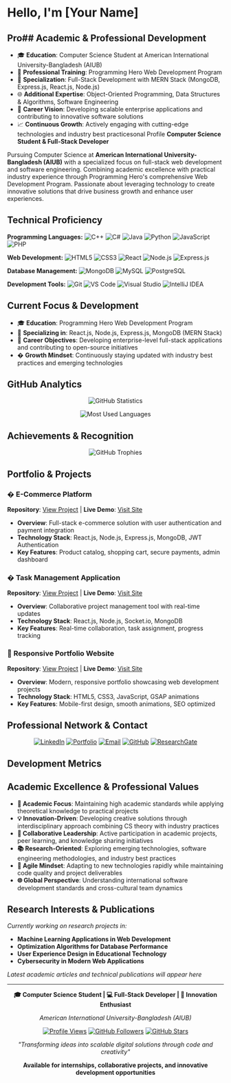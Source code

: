 # Hello, I'm [Your Name] 

## Pro## Academic & Professional Development
- 🎓 **Education**: Computer Science Student at American International University-Bangladesh (AIUB)
- 💼 **Professional Training**: Programming Hero Web Development Program
- 🔧 **Specialization**: Full-Stack Development with MERN Stack (MongoDB, Express.js, React.js, Node.js)
- 🌐 **Additional Expertise**: Object-Oriented Programming, Data Structures & Algorithms, Software Engineering
- 🎯 **Career Vision**: Developing scalable enterprise applications and contributing to innovative software solutions
- 📈 **Continuous Growth**: Actively engaging with cutting-edge technologies and industry best practicesonal Profile
**Computer Science Student & Full-Stack Developer**

Pursuing Computer Science at **American International University-Bangladesh (AIUB)** with a specialized focus on full-stack web development and software engineering. Combining academic excellence with practical industry experience through Programming Hero's comprehensive Web Development Program. Passionate about leveraging technology to create innovative solutions that drive business growth and enhance user experiences.

## Technical Proficiency

**Programming Languages:**
![C++](https://img.shields.io/badge/C++-00599C?style=for-the-badge&logo=c%2B%2B&logoColor=white)
![C#](https://img.shields.io/badge/C%23-239120?style=for-the-badge&logo=c-sharp&logoColor=white)
![Java](https://img.shields.io/badge/Java-ED8B00?style=for-the-badge&logo=openjdk&logoColor=white)
![Python](https://img.shields.io/badge/Python-3776AB?style=for-the-badge&logo=python&logoColor=white)
![JavaScript](https://img.shields.io/badge/JavaScript-F7DF1E?style=for-the-badge&logo=javascript&logoColor=black)
![PHP](https://img.shields.io/badge/PHP-777BB4?style=for-the-badge&logo=php&logoColor=white)

**Web Development:**
![HTML5](https://img.shields.io/badge/HTML5-E34F26?style=for-the-badge&logo=html5&logoColor=white)
![CSS3](https://img.shields.io/badge/CSS3-1572B6?style=for-the-badge&logo=css3&logoColor=white)
![React](https://img.shields.io/badge/React-20232A?style=for-the-badge&logo=react&logoColor=61DAFB)
![Node.js](https://img.shields.io/badge/Node.js-43853D?style=for-the-badge&logo=node.js&logoColor=white)
![Express.js](https://img.shields.io/badge/Express.js-404D59?style=for-the-badge)

**Database Management:**
![MongoDB](https://img.shields.io/badge/MongoDB-4EA94B?style=for-the-badge&logo=mongodb&logoColor=white)
![MySQL](https://img.shields.io/badge/MySQL-005C84?style=for-the-badge&logo=mysql&logoColor=white)
![PostgreSQL](https://img.shields.io/badge/PostgreSQL-316192?style=for-the-badge&logo=postgresql&logoColor=white)

**Development Tools:**
![Git](https://img.shields.io/badge/Git-F05032?style=for-the-badge&logo=git&logoColor=white)
![VS Code](https://img.shields.io/badge/VS%20Code-0078d4?style=for-the-badge&logo=visual-studio-code&logoColor=white)
![Visual Studio](https://img.shields.io/badge/Visual%20Studio-5C2D91?style=for-the-badge&logo=visual-studio&logoColor=white)
![IntelliJ IDEA](https://img.shields.io/badge/IntelliJ%20IDEA-000000?style=for-the-badge&logo=intellij-idea&logoColor=white)

## Current Focus & Development
- 🎓 **Education**: Programming Hero Web Development Program
- 🔧 **Specializing in**: React.js, Node.js, Express.js, MongoDB (MERN Stack)
- 🎯 **Career Objectives**: Developing enterprise-level full-stack applications and contributing to open-source initiatives
- � **Growth Mindset**: Continuously staying updated with industry best practices and emerging technologies

## GitHub Analytics
<div align="center">

![GitHub Statistics](https://github-readme-stats.vercel.app/api?username=yourusername&show_icons=true&theme=github_dark&hide_border=true&count_private=true)

![Most Used Languages](https://github-readme-stats.vercel.app/api/top-langs/?username=yourusername&layout=compact&theme=github_dark&hide_border=true)

</div>

## Achievements & Recognition
<div align="center">

![GitHub Trophies](https://github-profile-trophy.vercel.app/?username=yourusername&theme=darkhub&no-frame=true&no-bg=true&margin-w=4)

</div>

## Portfolio & Projects

### � **E-Commerce Platform**
**Repository**: [View Project](link-to-repo) | **Live Demo**: [Visit Site](live-demo-link)
- **Overview**: Full-stack e-commerce solution with user authentication and payment integration
- **Technology Stack**: React.js, Node.js, Express.js, MongoDB, JWT Authentication
- **Key Features**: Product catalog, shopping cart, secure payments, admin dashboard

### � **Task Management Application**
**Repository**: [View Project](link-to-repo) | **Live Demo**: [Visit Site](live-demo-link)
- **Overview**: Collaborative project management tool with real-time updates
- **Technology Stack**: React.js, Node.js, Socket.io, MongoDB
- **Key Features**: Real-time collaboration, task assignment, progress tracking

### 📱 **Responsive Portfolio Website**
**Repository**: [View Project](link-to-repo) | **Live Demo**: [Visit Site](live-demo-link)
- **Overview**: Modern, responsive portfolio showcasing web development projects
- **Technology Stack**: HTML5, CSS3, JavaScript, GSAP animations
- **Key Features**: Mobile-first design, smooth animations, SEO optimized

## Professional Network & Contact
<div align="center">

[![LinkedIn](https://img.shields.io/badge/LinkedIn-0077B5?style=for-the-badge&logo=linkedin&logoColor=white)](your-linkedin-url)
[![Portfolio](https://img.shields.io/badge/Portfolio-000000?style=for-the-badge&logo=About.me&logoColor=white)](your-portfolio-url)
[![Email](https://img.shields.io/badge/Email-D14836?style=for-the-badge&logo=gmail&logoColor=white)](mailto:your.email@gmail.com)
[![GitHub](https://img.shields.io/badge/GitHub-100000?style=for-the-badge&logo=github&logoColor=white)](https://github.com/yourusername)
[![ResearchGate](https://img.shields.io/badge/ResearchGate-00CCBB?style=for-the-badge&logo=ResearchGate&logoColor=white)](your-researchgate-url)

</div>

## Development Metrics
<!--START_SECTION:waka-->
<!--END_SECTION:waka-->

## Academic Excellence & Professional Values
- **🎯 Academic Focus**: Maintaining high academic standards while applying theoretical knowledge to practical projects
- **💡 Innovation-Driven**: Developing creative solutions through interdisciplinary approach combining CS theory with industry practices
- **🤝 Collaborative Leadership**: Active participation in academic projects, peer learning, and knowledge sharing initiatives  
- **📚 Research-Oriented**: Exploring emerging technologies, software engineering methodologies, and industry best practices
- **🔄 Agile Mindset**: Adapting to new technologies rapidly while maintaining code quality and project deliverables
- **🌐 Global Perspective**: Understanding international software development standards and cross-cultural team dynamics

## Research Interests & Publications
*Currently working on research projects in:*
- **Machine Learning Applications in Web Development**
- **Optimization Algorithms for Database Performance**
- **User Experience Design in Educational Technology**
- **Cybersecurity in Modern Web Applications**

<!-- BLOG-POST-LIST:START -->
*Latest academic articles and technical publications will appear here*
<!-- BLOG-POST-LIST:END -->

---

<div align="center">

**🎓 Computer Science Student | 💻 Full-Stack Developer | 🚀 Innovation Enthusiast**

*American International University-Bangladesh (AIUB)*

[![Profile Views](https://komarev.com/ghpvc/?username=yourusername&label=Profile%20Views&color=0e75b6&style=flat-square)](https://github.com/yourusername)
[![GitHub Followers](https://img.shields.io/github/followers/yourusername?label=Followers&style=flat-square&color=blue)](https://github.com/yourusername)
[![GitHub Stars](https://img.shields.io/github/stars/yourusername?label=Stars&style=flat-square&color=yellow)](https://github.com/yourusername)

*"Transforming ideas into scalable digital solutions through code and creativity"*

**Available for internships, collaborative projects, and innovative development opportunities**

</div>
